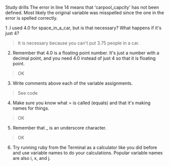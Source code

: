 Study drills
The error in line 14 means that 'carpool_capcity' has not been defined.
Most likely the original variable was misspelled since the one in the 
error is spelled correctly.

1 .I used 4.0 for space_in_a_car, but is that necessary? What happens if it's just 4?

> It is necessary because you can't put 3.75 people in a car.

2. Remember that 4.0 is a floating point number. It's just a number with a decimal point, and you need 4.0 instead of just 4 so that it is floating point.

> OK

3. Write comments above each of the variable assignments.

> See code

4. Make sure you know what = is called (equals) and that it's making names for things.

> OK

5. Remember that _ is an underscore character.

> OK

6. Try running ruby from the Terminal as a calculator like you did before and use variable names to do your calculations. Popular variable names are also i, x, and j.
